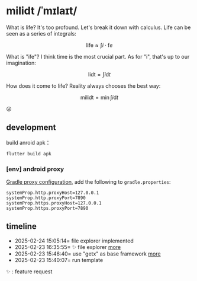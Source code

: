 # milidt /ˈmɪlaɪt/

What is life? It's too profound. Let's break it down with calculus. Life can be seen as a series of integrals:

<!-- e is kind of like t -->
<!-- how to write f like d? -->

$$
\text{life} \approx \int i \cdot \text{f}e
$$

What is "ife"? I think time is the most crucial part. As for "i", that's up to our imagination:

$$
\text{lidt} = \int i \text{d}t 
$$

How does it come to life? Reality always chooses the best way:

$$
\text{milidt} = \min \int i \text{d}t
$$

:stuck_out_tongue_winking_eye:

## development

build anroid apk：

```bash
flutter build apk
```

### [env] android proxy

[Gradle proxy configuration](https://stackoverflow.com/questions/5991194/gradle-proxy-configuration), add the following to `gradle.properties`:

```properties
systemProp.http.proxyHost=127.0.0.1
systemProp.http.proxyPort=7890
systemProp.https.proxyHost=127.0.0.1
systemProp.https.proxyPort=7890
```

## timeline

- 2025-02-24 15:05:14= file explorer implemented
- 2025-02-23 16:35:55= :sparkles: file explorer [more](docs/dev/file-explorer.md)
- 2025-02-23 15:46:40= use "getx" as base framework [more](docs/dev/framework.md)
- 2025-02-23 15:40:07= run template


:sparkles: : feature request